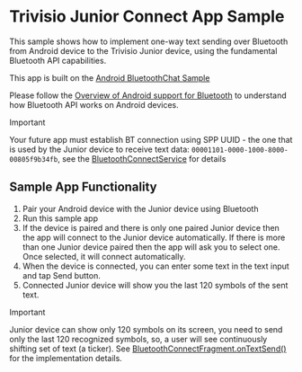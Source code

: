Trivisio Junior Connect App Sample
===================================

This sample shows how to implement one-way text sending over Bluetooth from Android device to the
Trivisio Junior device, using the fundamental Bluetooth API capabilities.

This app is built on the [Android BluetoothChat Sample][1]

Please follow the [Overview of Android support for Bluetooth][2] to understand how Bluetooth API works
on Android devices.

[1]: https://github.com/android/connectivity-samples/tree/master/BluetoothChat
[2]: https://developer.android.com/guide/topics/connectivity/bluetooth

> [!IMPORTANT]
> Your future app must establish BT connection using SPP UUID - the one that is used by the Junior device to receive text data: `00001101-0000-1000-8000-00805f9b34fb`, see the [BluetoothConnectService][3] for details

[3]: https://github.com/iiiyx/trivisio-junior-connect/blob/master/app/src/main/java/com/trivisio/junior/connect/BluetoothConnectService.java

Sample App Functionality
------------

1. Pair your Android device with the Junior device using Bluetooth
2. Run this sample app
3. If the device is paired and there is only one paired Junior device then the app will connect to the Junior device automatically. If there is more than one Junior device paired then the app will ask you to select one. Once selected, it will connect automatically.
4. When the device is connected, you can enter some text in the text input and tap Send button.
5. Connected Junior device will show you the last 120 symbols of the sent text.

> [!IMPORTANT]
> Junior device can show only 120 symbols on its screen, you need to send only the last 120 recognized symbols, so, a user will see continuously shifting set of text (a ticker). See [BluetoothConnectFragment.onTextSend()][4] for the implementation details.

[4]: https://github.com/iiiyx/trivisio-junior-connect/blob/master/app/src/main/java/com/trivisio/junior/connect/BluetoothConnectFragment.java#L380
